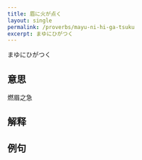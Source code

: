 ```yaml
---
title: 眉に火が点く
layout: single
permalink: /proverbs/mayu-ni-hi-ga-tsuku
excerpt: まゆにひがつく
---
```


まゆにひがつく

## 意思

燃眉之急

## 解释

## 例句

